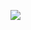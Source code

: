 [![](https://mermaid.ink/img/pako:eNqtVE1vgzAM_SuRT6tW9Qcg1NO20zZN45qLlRiIBEmVj0PV8d-XAdNaIGq1kksS-_nZfo5yAmEkQQaiQeeeFFYWW65ZXFJZEl4ZzV4_uR5sPYq9G69KJbB3ngbPz8pzpT3ZEgXt93_mR0dansc8FN4qXbGWnMOKNgO0G7bzRM8tqiaV7f-0xVuxPulHcPWarBdc-dduN1cjBZz0l4JNK04P-QWFN_Z4y6yFJfR00euGzau5ZdgLWe-gn4iyLvlUyvvY5wP75Vt-B6P3StiyAFeCEo1xDVtoycZKZPw8-jY5-Jpa4pDFo6QSQ-M5cN1FKAZviqMWkHkbaAvWhKqGrMTGxVs4yKjM-PmM1u4bSjKKhw?type=png)](https://mermaid.live/edit#pako:eNqtVE1vgzAM_SuRT6tW9Qcg1NO20zZN45qLlRiIBEmVj0PV8d-XAdNaIGq1kksS-_nZfo5yAmEkQQaiQeeeFFYWW65ZXFJZEl4ZzV4_uR5sPYq9G69KJbB3ngbPz8pzpT3ZEgXt93_mR0dansc8FN4qXbGWnMOKNgO0G7bzRM8tqiaV7f-0xVuxPulHcPWarBdc-dduN1cjBZz0l4JNK04P-QWFN_Z4y6yFJfR00euGzau5ZdgLWe-gn4iyLvlUyvvY5wP75Vt-B6P3StiyAFeCEo1xDVtoycZKZPw8-jY5-Jpa4pDFo6QSQ-M5cN1FKAZviqMWkHkbaAvWhKqGrMTGxVs4yKjM-PmM1u4bSjKKhw)